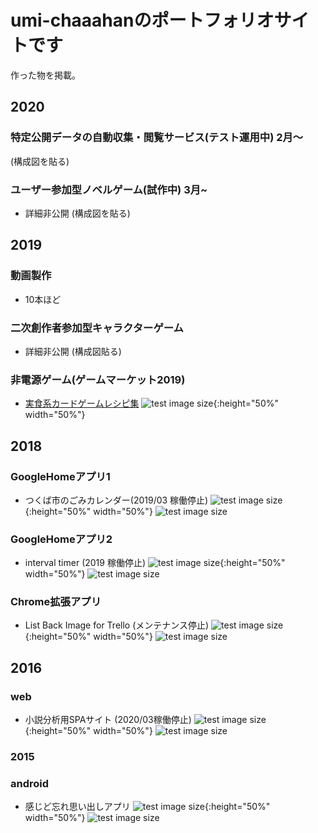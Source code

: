 # umi-chaaahanのポートフォリオサイトです
作った物を掲載。

## 2020
### 特定公開データの自動収集・閲覧サービス(テスト運用中) 2月～
(構成図を貼る)

### ユーザー参加型ノベルゲーム(試作中) 3月~
- 詳細非公開
(構成図を貼る)

## 2019
### 動画製作
- 10本ほど

### 二次創作者参加型キャラクターゲーム
- 詳細非公開
(構成図貼る)

### 非電源ゲーム(ゲームマーケット2019)
- [実食系カードゲームレシピ集](http://gamemarket.jp/game/%e5%ae%9f%e9%a3%9f%e7%b3%bb%e3%82%ab%e3%83%bc%e3%83%89%e3%82%b2%e3%83%bc%e3%83%a0-%e3%83%ac%e3%82%b7%e3%83%94%e9%9b%86/)
![test image size](images/cardgame.jpg){:height="50%" width="50%"}

## 2018
### GoogleHomeアプリ1
- つくば市のごみカレンダー(2019/03 稼働停止)
![test image size](images/gomi_logo.png){:height="50%" width="50%"}
![test image size](images/gomi_tech.png)

### GoogleHomeアプリ2
- interval timer (2019 稼働停止)
![test image size](images/interval_logo.png){:height="50%" width="50%"}
![test image size](images/interval_tech.png)

### Chrome拡張アプリ
- List Back Image for Trello (メンテナンス停止)
![test image size](images/tello_logo.png){:height="50%" width="50%"}
![test image size](images/tello_tech.png)

## 2016
### web
- 小説分析用SPAサイト (2020/03稼働停止)
![test image size](images/nkaiwa_logo.png){:height="50%" width="50%"}
![test image size](images/nkaiwa_tech.png)

### 2015
### android
- 感じど忘れ思い出しアプリ
![test image size](images/anokanji_logo.png){:height="50%" width="50%"}
![test image size](images/anokanji_tech.png)
